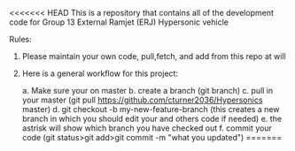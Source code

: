 <<<<<<< HEAD
This is a repository that contains all of the development code for Group
13 External Ramjet (ERJ) Hypersonic vehicle

Rules:
 1. Please maintain your own code, pull,fetch, and add from this repo at
    will

 2. Here is a general workflow for this project:
    
    a. Make sure your on master
    b. create a branch (git branch)
    c. pull in your master (git pull https://github.com/cturner2036/Hypersonics master)
    d. git checkout -b my-new-feature-branch (this creates a new branch in which you should edit your and others code if needed)
    e. the astrisk will show which branch you have checked out
    f. commit your code (git status>git add>git commit -m "what you updated")
=======